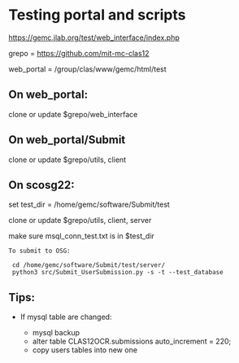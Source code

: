 # Testing portal and scripts


https://gemc.jlab.org/test/web_interface/index.php


grepo = https://github.com/mit-mc-clas12

web_portal = /group/clas/www/gemc/html/test

## On web_portal:

clone or update $grepo/web_interface

## On web_portal/Submit

clone or update $grepo/utils, client


## On scosg22:



set test_dir = /home/gemc/software/Submit/test

clone or update $grepo/utils, client, server

make sure msql_conn_test.txt is in $test_dir



	To submit to OSG:

	 cd /home/gemc/software/Submit/test/server/
	 python3 src/Submit_UserSubmission.py -s -t --test_database
	 
	 
	 

## Tips:


- If mysql table are changed:

	- mysql backup
	- alter table CLAS12OCR.submissions auto_increment = 220;
	- copy users tables into new one




